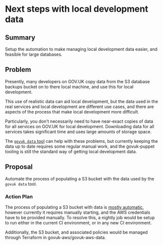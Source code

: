 # Next steps with local development data

## Summary

Setup the automation to make managing local development data easier,
and feasible for large databases.

## Problem

Presently, many developers on GOV.UK copy data from the S3 database
backups bucket on to there local machine, and use this for local
development.

This use of realistic data can aid local development, but the data
used in the real services and local development are different use
cases, and there are aspects of the process that make local
development more difficult.

Particularly, you don't necessarily need to have near-exact copies of
data for all services on GOV.UK for local development. Downloading
data for all services takes significant time and uses large amounts of
storage space.

The [`govuk data` tool][govuk-data-docs] can help with these problems,
but currently keeping the data up to date requires some regular manual
work, and the govuk-puppet tooling is still the standard way of
getting local development data.

[govuk-data-docs]: https://github.com/alphagov/govuk-guix/blob/master/doc/local-data.md

## Proposal

Automate the process of populating a S3 bucket with the data used by
the `govuk data` tool.

### Action Plan

The process of populating a S3 bucket with data is [mostly
automatic][govuk-update-development-data], however currently it
requires manually starting, and the AWS credentials have to be
provided manually. To resolve this, a nightly job would be setup to
run either in the current CI environment, or in any new CI
environment.

[govuk-update-development-data]: https://github.com/alphagov/govuk-guix/blob/master/bin/govuk-update-development-data

Additionally, the S3 bucket, and associated policies would be managed
through Terraform in govuk-aws/govuk-aws-data.
